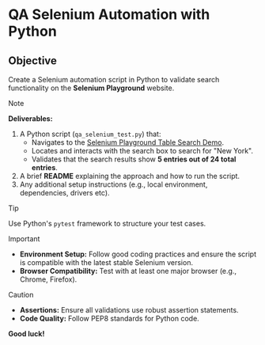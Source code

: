 # QA Selenium Automation with Python

## Objective
Create a Selenium automation script in Python to validate search functionality on the **Selenium Playground** website.

> [!NOTE]
> **Deliverables:**
> 1. A Python script (`qa_selenium_test.py`) that:
>    - Navigates to the [Selenium Playground Table Search Demo](https://www.lambdatest.com/selenium-playground/table-sort-search-demo).
>    - Locates and interacts with the search box to search for "New York".
>    - Validates that the search results show **5 entries out of 24 total entries**.
> 2. A brief **README** explaining the approach and how to run the script.
> 3. Any additional setup instructions (e.g., local environment, dependencies, drivers etc).

> [!TIP]
> Use Python's `pytest` framework to structure your test cases.

> [!IMPORTANT]
> - **Environment Setup:** Follow good coding practices and ensure the script is compatible with the latest stable Selenium version.
> - **Browser Compatibility:** Test with at least one major browser (e.g., Chrome, Firefox).

> [!CAUTION]
> - **Assertions:** Ensure all validations use robust assertion statements.
> - **Code Quality:** Follow PEP8 standards for Python code.

**Good luck!**
